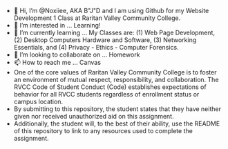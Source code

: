 - 👋 Hi, I’m @Noxiiee, AKA B"J"D and I am using Github for my Website Development 1 Class at Raritan Valley Community College. 
- 👀 I’m interested in ... Learning!
- 🌱 I’m currently learning ... My Classes are: (1) Web Page Development, (2) Desktop Computers Hardware and Software, (3) Networking Essentials, and (4) Privacy - Ethics - Computer Forensics.
- 💞️ I’m looking to collaborate on ... Homework
- 📫 How to reach me ... Canvas
- One of the core values of Raritan Valley Community College is to foster an environment of mutual respect, responsibility, and collaboration. The RVCC Code of Student Conduct (Code) establishes expectations of behavior for all RVCC students regardless of enrollment status or campus location.
- By submitting to this repository, the student states that they have neither given nor received unauthorized aid on this assignment.
- Additionally, the student will, to the best of their ability, use the README of this repository to link to any resources used to complete the assignment.


<!---
Noxiiee/Noxiiee is a ✨ special ✨ repository because its `README.md` (this file) appears on your GitHub profile.
You can click the Preview link to take a look at your changes.
--->
